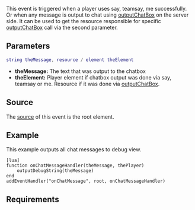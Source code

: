 This event is triggered when a player uses say, teamsay, me successfully. Or when any message is output to chat using [outputChatBox](/docs/outputChatBox.md "wikilink") on the server side. It can be used to get the resource responsible for specific [outputChatBox](/outputChatBox.md "wikilink") call via the second parameter.

Parameters
----------

``` lua
string theMessage, resource / element theElement
```

-   **theMessage:** The text that was output to the chatbox
-   **theElement:** Player element if chatbox output was done via say, teamsay or me. Resource if it was done via [outputChatBox](/docs/outputChatBox.md "wikilink").

Source
------

The [source](/docs/event_system#Event_source.md "wikilink") of this event is the root element.

Example
-------

This example outputs all chat messages to debug view.

    [lua]
    function onChatMessageHandler(theMessage, thePlayer)
        outputDebugString(theMessage)
    end
    addEventHandler("onChatMessage", root, onChatMessageHandler)

Requirements
------------
